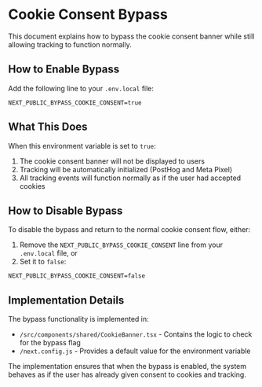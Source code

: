 # Cookie Consent Bypass

This document explains how to bypass the cookie consent banner while still allowing tracking to function normally.

## How to Enable Bypass

Add the following line to your `.env.local` file:

```
NEXT_PUBLIC_BYPASS_COOKIE_CONSENT=true
```

## What This Does

When this environment variable is set to `true`:

1. The cookie consent banner will not be displayed to users
2. Tracking will be automatically initialized (PostHog and Meta Pixel)
3. All tracking events will function normally as if the user had accepted cookies

## How to Disable Bypass

To disable the bypass and return to the normal cookie consent flow, either:

1. Remove the `NEXT_PUBLIC_BYPASS_COOKIE_CONSENT` line from your `.env.local` file, or
2. Set it to `false`:

```
NEXT_PUBLIC_BYPASS_COOKIE_CONSENT=false
```

## Implementation Details

The bypass functionality is implemented in:
- `/src/components/shared/CookieBanner.tsx` - Contains the logic to check for the bypass flag
- `/next.config.js` - Provides a default value for the environment variable

The implementation ensures that when the bypass is enabled, the system behaves as if the user has already given consent to cookies and tracking.
